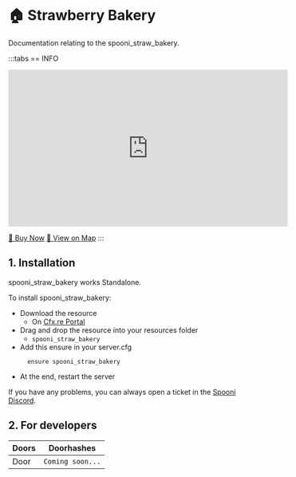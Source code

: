 # 🏠 Strawberry Bakery
Documentation relating to the spooni_straw_bakery.

:::tabs
== INFO
<iframe width="560" height="315" src="https://dunb17ur4ymx4.cloudfront.net/packages/images/044dd309af90e878de817b31232246660025b71b.png" frameborder="0" allow="accelerometer; autoplay; clipboard-write; encrypted-media; gyroscope; picture-in-picture; web-share" referrerpolicy="strict-origin-when-cross-origin" allowfullscreen></iframe>

<a href="https://spooni-mapping.tebex.io/package/6946092" class="button-buy">🛒 Buy Now</a>
<a href="https://spooni.de/rdr2/?m=house224" class="button-map">📍 View on Map</a>
:::

## 1. Installation
spooni_straw_bakery works Standalone.  

To install spooni_straw_bakery:
- Download the resource
  - On [Cfx.re Portal](https://portal.cfx.re/)
- Drag and drop the resource into your resources folder
  - `spooni_straw_bakery`
- Add this ensure in your server.cfg
  ```
    ensure spooni_straw_bakery
  ```
- At the end, restart the server

If you have any problems, you can always open a ticket in the [Spooni Discord](https://discord.gg/spooni).

## 2. For developers
| Doors                     | Doorhashes
|---------------------------|----------------------------------------------------------------------------------|
| Door                      | `Coming soon...`
